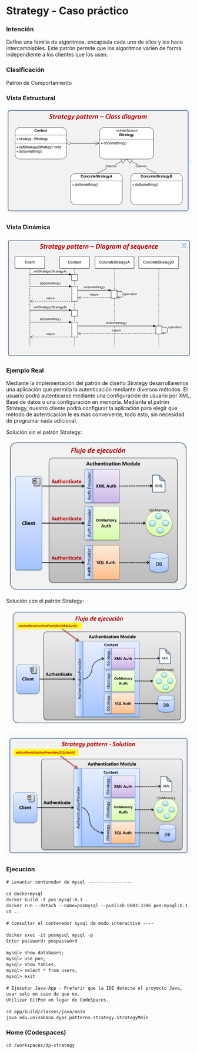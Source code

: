 # Strategy - Caso práctico

### Intención

Define una familia de algoritmos, encapsula cada uno de ellos y los hace intercambiables. Este patrón permite que los algoritmos varíen de forma independiente a los clientes que los usen.

### Clasificación

Patrón de Comportamiento

### Vista Estructural

![image](images/173489618-effc18e6-90a4-46cb-9b21-936c6884edf0.png)

### Vista Dinámica

![image](images/173489649-29c4b126-0bd4-44bb-bcda-62acd6c73847.png)

### Ejemplo Real

Mediante la implementación del patrón de diseño Strategy desarrollaremos una aplicación que permita la autenticación mediante diversos métodos. El usuario podrá autenticarse mediante una configuración de usuario por XML, Base de datos o una configuración en memoria. Mediante el patrón Strategy, nuestro cliente podrá configurar la aplicación para elegir que método de autenticación le es más conveniente, todo esto, sin necesidad de programar nada adicional.

Solución sin el patrón Strategy:

![image](images/174160110-8b82db89-fc5f-4790-ba8e-1936dde92d82.png)

Solución con el patrón Strategy:

![image](images/174160285-252e29d0-6cf2-4e25-a561-69ceb0b6a478.png)

![image](images/173489725-e6baf4c2-a49f-48d3-88c0-f1faf72fe4a5.png)

### Ejecucion

```
# Levantar contenedor de mysql -----------------

cd dockermysql
docker build -t pos-mysql:0.1 .
docker run --detach --name=posmysql --publish 6603:3306 pos-mysql:0.1
cd ..

# Consultar el contenedor mysql de modo interactivo ----

docker exec -it posmysql mysql -p
Enter password: pospassword

mysql> show databases;
mysql> use pos;
mysql> show tables;
mysql> select * from users;
mysql> exit

# Ejecutar Java-App - Preferir que la IDE detecte el proyecto Java, usar solo en caso de que no. 
Utilizar GitPod en lugar de CodeSpaces.

cd app/build/classes/java/main
java edu.unisabana.dyas.patterns.strategy.StrategyMain

```
### Home (Codespaces)
```
cd /workspaces/dp-strategy

```
